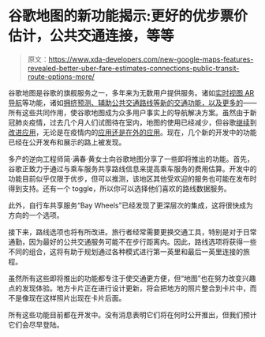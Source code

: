 # 谷歌地图的新功能揭示:更好的优步票价估计，公共交通连接，等等

> 原文：<https://www.xda-developers.com/new-google-maps-features-revealed-better-uber-fare-estimates-connections-public-transit-route-options-more/>

谷歌地图是谷歌的旗舰服务之一，多年来为无数用户提供服务。诸如[实时视图 AR 导航](https://www.xda-developers.com/google-maps-tests-faster-live-view-ar-navigation-access/)等功能，诸如[拥挤预测、辅助公共交通路线等新的交通功能，以及更多的](https://www.xda-developers.com/google-maps-new-icon-new-features-15th-birthday/)——所有这些共同作用，使谷歌地图成为众多用户事实上的导航解决方案。虽然由于新冠肺炎疫情，过去几个月人们试图待在室内，地图的使用已经减少，但谷歌[继续](https://www.xda-developers.com/google-maps-plus-codes-locations-without-address/)到[改进应用](https://www.xda-developers.com/google-maps-rolling-out-redesigned-real-time-location-sharing-ui/)，无论是在疫情内的[应用还是在外的](https://www.xda-developers.com/google-maps-new-safety-features-covid-19/)[应用](https://www.xda-developers.com/google-maps-now-supports-youtube-music-playback-controls/)。现在，几个新的开发中的功能已经在公开发布和展示的路上被发现。

多产的逆向工程师简·满春·黄女士向谷歌地图分享了一些即将推出的功能。首先，谷歌正致力于通过与乘车服务共享路线信息来提高乘车服务的费用估算。开发中的功能目前似乎仅限于优步，但可以推测，该地区其他受欢迎的服务也可能在发布时得到支持。还有一个 toggle，所以你可以选择他们喜欢的路线数据服务。

此外，自行车共享服务“Bay Wheels”已经发现了更深层次的集成，这将很快成为方向的一个选项。

接下来，路线选项也将有所改进。旅行者经常需要更换交通工具，特别是对于日常通勤，因为最好的公共交通服务可能不在步行距离内。因此，路线选项将获得一些不同的组合，这将有助于规划通过各种模式进行第一英里和最后一英里连接的旅程。

虽然所有这些即将推出的功能都专注于使交通更方便，但“地图”也在努力改变兴趣点的发现体验。地方卡片正在进行设计更新，将会把地方的照片整合到卡片中，而不是像现在这样照片出现在卡片后面。

所有这些功能目前都在开发中。没有消息表明它们将在何时公开推出，但我们预计它们会尽早登陆。